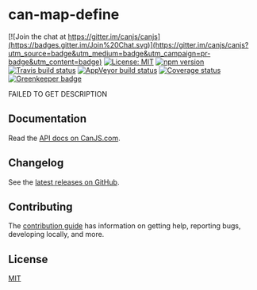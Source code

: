 # can-map-define

[![Join the chat at https://gitter.im/canjs/canjs](https://badges.gitter.im/Join%20Chat.svg)](https://gitter.im/canjs/canjs?utm_source=badge&utm_medium=badge&utm_campaign=pr-badge&utm_content=badge)
[![License: MIT](https://img.shields.io/badge/license-MIT-blue.svg)](https://github.com/canjs/can-map-define/blob/master/LICENSE.md)
[![npm version](https://badge.fury.io/js/can-map-define.svg)](https://www.npmjs.com/package/can-map-define)
[![Travis build status](https://travis-ci.org/canjs/can-map-define.svg?branch=master)](https://travis-ci.org/canjs/can-map-define)
[![AppVeyor build status](https://ci.appveyor.com/api/projects/status/github/canjs/can-map-define?branch=master&svg=true)](https://ci.appveyor.com/project/matthewp/can-map-define)
[![Coverage status](https://coveralls.io/repos/github/canjs/can-map-define/badge.svg?branch=master)](https://coveralls.io/github/canjs/can-map-define?branch=master)
[![Greenkeeper badge](https://badges.greenkeeper.io/canjs/can-map-define.svg)](https://greenkeeper.io/)

FAILED TO GET DESCRIPTION

## Documentation

Read the [API docs on CanJS.com](https://canjs.com/doc/can-map-define.html).

## Changelog

See the [latest releases on GitHub](https://github.com/canjs/can-map-define/releases).

## Contributing

The [contribution guide](https://github.com/canjs/can-map-define/blob/master/CONTRIBUTING.md) has information on getting help, reporting bugs, developing locally, and more.

## License

[MIT](https://github.com/canjs/can-map-define/blob/master/LICENSE.md)

